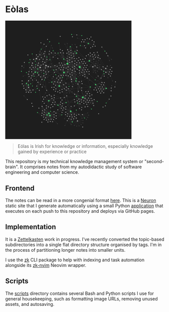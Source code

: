 # Eòlas

<img src='./img/knowledge_graph.png' width=400 align='center' /><br/>

> Eólas is Irish for knowledge or information, especially knowledge gained by
> experience or practice

This repository is my technical knowledge management system or "second-brain".
It comprises notes from my autodidactic study of software engineering and
computer science.

## Frontend

The notes can be read in a more congenial format
[here](https://thomasabishop.github.io/eolas/cfbef1c4_web_precursors). This is a
[Neuron](https://neuron.zettel.page/) static site that I generate automatically
using a small Python
[application](https://github.com/thomasabishop/neuron-zk-generator) that
executes on each push to this repository and deploys via GitHub pages.

## Implementation

It is a [Zettelkasten](https://en.wikipedia.org/wiki/Zettelkasten) work in
progress. I've recently converted the topic-based subdirectories into a single
flat directory structure organised by tags. I'm in the process of partitioning
longer notes into smaller units.

I use the [zk](https://github.com/zk-org/zk) CLI package to help with indexing
and task automation alongside its [zk-nvim](https://github.com/zk-org/zk-nvim)
Neovim wrapper.

## Scripts

The [scripts](/scripts) directory contains several Bash and Python scripts I use
for general housekeeping, such as formatting image URLs, removing unused assets,
and autosaving.
